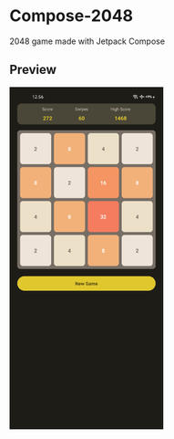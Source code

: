 # Compose-2048
2048 game made with Jetpack Compose

## Preview
<p float="left">
  <img src="https://github.com/kafri8889/Compose-2048/blob/master/asset/2048.jpg" height="600" width="270" >
</p>
